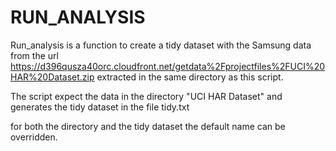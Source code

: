 # RUN_ANALYSIS

Run_analysis is a function to create a tidy dataset with the Samsung data from
the url https://d396qusza40orc.cloudfront.net/getdata%2Fprojectfiles%2FUCI%20HAR%20Dataset.zip 
extracted in the same directory as this script.

The script expect the data in the directory "UCI HAR Dataset" and generates the tidy dataset in the
file tidy.txt

for both the directory and the tidy dataset the default name can be overridden.

